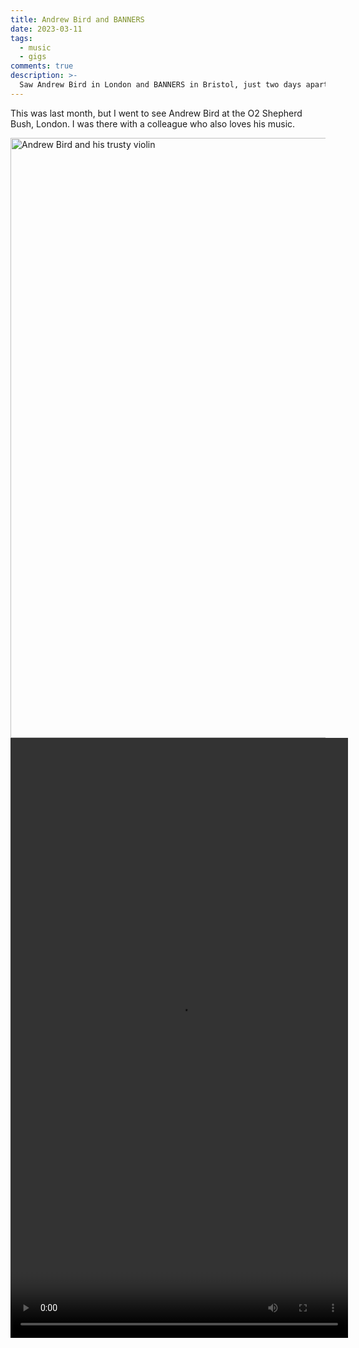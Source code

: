 ```yaml
---
title: Andrew Bird and BANNERS
date: 2023-03-11
tags:
  - music
  - gigs
comments: true
description: >-
  Saw Andrew Bird in London and BANNERS in Bristol, just two days apart.
---
```


This was last month, but I went to see Andrew Bird at the O2 Shepherd Bush,
London. I was there with a colleague who also loves his music.

<div className="mdx-image">
  <Image
    src="https://cdn.laymonage.com/personal/img/andrewbird_19223.jpeg"
    alt="Andrew Bird and his trusty violin"
    title="Andrew Bird and his trusty violin"
    width="720"
    height="960" />
</div>

<video controls width="540" height="960" aria-label="Andrew Bird playing the intro of Capsized" src="https://cdn.laymonage.com/personal/vid/andrewbird_19223.mov" />

He's one of my favourite musicians **ever**, so I'm so glad to finally have seen
his live performance!

That was on the 19th of February. Two days later, I went to another gig.

It was BANNERS at Thekla, Bristol!

<div className="mdx-image">
  <Image
    src="https://cdn.laymonage.com/personal/img/banners_21223.jpeg"
    alt="Michael Nelson a.k.a. BANNERS"
    title="Michael Nelson a.k.a. BANNERS"
    width="960"
    height="720" />
</div>

<video controls width="540" height="960" aria-label="BANNERS playing their hit 'Someone to You'" src="https://cdn.laymonage.com/personal/vid/banners_21223.MOV" />

His music showed up on my Spotify back in 2016. There were only one EP and a
few singles, but I loved them so much. With the type of music he makes, I knew
he was going to be big. However, he kind of fell off my radar after about a
year or two.

Turns out, his 2017 single "Someone to You" went massive in 2020 thanks to a
trend on TikTok. From there on, he seemed to have blown up. I'm glad more people
are discovering his music!

I bought a t-shirt to support him. Oh, and did I tell you I got the setlist?

<div className="mdx-image">
  <Image
    src="https://cdn.laymonage.com/personal/img/setlist_21223.jpeg"
    alt="BANNERS T-Shirt and the gig setlist"
    title="BANNERS T-Shirt and the gig setlist"
    width="640"
    height="960" />
</div>

